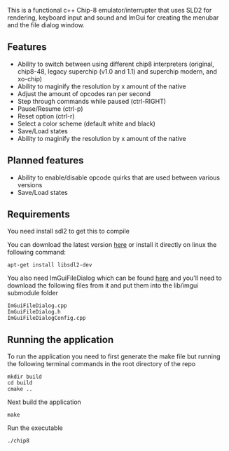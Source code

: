This is a functional c++ Chip-8 emulator/interrupter that uses SLD2 for rendering, keyboard input and sound and ImGui for creating the menubar and the file dialog window.

## Features
- Ability to switch between using different chip8 interpreters (original, chip8-48, legacy superchip (v1.0 and 1.1) and superchip modern, and xo-chip)
- Ability to maginify the resolution by x amount of the native
- Adjust the amount of opcodes ran per second
- Step through commands while paused (ctrl-RIGHT)
- Pause/Resume (ctrl-p)
- Reset option (ctrl-r)
- Select a color scheme (default white and black)
- Save/Load states
- Ability to maginify the resolution by x amount of the native
  
## Planned features
- Ability to enable/disable opcode quirks that are used between various versions
- Save/Load states

## Requirements
You need install sdl2 to get this to compile

You can download the latest version [here](https://github.com/libsdl-org/SDL/releases/) or install it directly on linux the following command:
```
apt-get install libsdl2-dev
```

You also need ImGuiFileDialog which can be found [here](https://github.com/aiekick/ImGuiFileDialog) and you'll need to download the following files from it and put them into the lib/imgui submodule folder
```
ImGuiFileDialog.cpp
ImGuiFileDialog.h
ImGuiFileDialogConfig.cpp
```

## Running the application
To run the application you need to first generate the make file but running the following terminal commands in the root directory of the repo

```
mkdir build
cd build
cmake ..
```

Next build the application

```
make
```

Run the executable

```
./chip8
```
